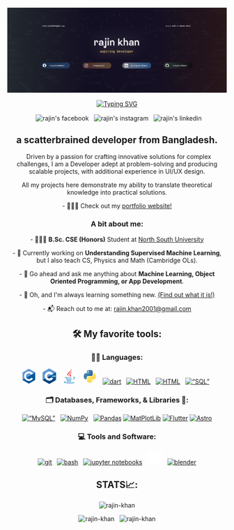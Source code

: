 ![Profile banner](profilebanner-rajinkhan.png)

<div align="center">

[![Typing SVG](https://readme-typing-svg.herokuapp.com?font=Fira+Code&weight=700&size=25&pause=1000&color=F7BC80&center=true&vCenter=true&width=435&lines=%3C+hi%2C+i'm+rajin+khan+%3E)](https://git.io/typing-svg)

</div>

<p align="center">
    &nbsp;
    <a href="https://www.facebook.com/rajinisdown/" target="_blank"></a><img align="center" src="https://raw.githubusercontent.com/rahuldkjain/github-profile-readme-generator/master/src/images/icons/Social/facebook.svg" alt="rajin's facebook" height="30" width="40"/>
    &nbsp;
    <a href="https://www.instagram.com/raaajiin/" target="_blank"></a><img align="center" src="https://raw.githubusercontent.com/rahuldkjain/github-profile-readme-generator/master/src/images/icons/Social/instagram.svg" alt="rajin's instagram" height="30" width="40"/>
    &nbsp;
    <a href="https://www.linkedin.com/in/rajin-khan/" target="_blank"></a><img align="center" src="https://raw.githubusercontent.com/rahuldkjain/github-profile-readme-generator/master/src/images/icons/Social/linked-in-alt.svg" alt="rajin's linkedin" height="30" width="40"/>
</p>

<h2 align="center">
    a scatterbrained developer from Bangladesh.
</h2>

<p align="center">
    &nbsp;
    Driven by a passion for crafting innovative solutions for complex challenges, I am a Developer adept at problem-solving and producing scalable projects, with additional experience in UI/UX design.
</p>
<p align="center">
    All my projects here demonstrate my ability to translate theoretical knowledge into practical solutions.
</p>

<p align="center">
    - 🧑🏻‍💻 Check out my <a href="https://rajinkhan.vercel.app/" target="_blank" rel="noreferrer">portfolio website!</a>
</p>

<h3 align="center"> A bit about me: </h3>

<p align="center">
    - 🧑🏻‍🎓 <strong>B.Sc. CSE (Honors)</strong> Student at <a href="https://www.northsouth.edu" target="_blank" rel="noreferrer">North South University</a>
</p>
<p align="center">
    - 🌃 Currently working on <strong>Understanding Supervised Machine Learning</strong>, but I also teach CS, Physics and Math (Cambridge OLs).
</p>
<p align="center">
    - 💬 Go ahead and ask me anything about <strong>Machine Learning, Object Oriented Programming, or App Development</strong>.
</p>
<p align="center">
    - 🌱 Oh, and I'm always learning something new. <a href="https://github.com/rajin-khan/DOZR" target="_blank" rel="noreferrer">(Find out what it is!)</a>
</p>
<p align="center">
    - 📬 Reach out to me at: <a href="mailto:rajin.khan2001gmail.com" target="_blank" rel="noreferrer">rajin.khan2001@gmail.com</a>
</p>

<h2 align="center"> 🛠️ My favorite tools: </h2>

<h3 align="center"> 👨‍💻 Languages: </h3>

<p align="center">
    <a href="https://en.wikipedia.org/wiki/C_(programming_language)" target="_blank" rel="noreferrer"> <img src="https://raw.githubusercontent.com/devicons/devicon/master/icons/c/c-original.svg" alt="c" height="35"/></a>
    &nbsp;
    <a href="https://en.wikipedia.org/wiki/C%2B%2B" target="_blank" rel="noreferrer"> <img src="https://raw.githubusercontent.com/devicons/devicon/master/icons/cplusplus/cplusplus-original.svg" alt="cplusplus" height="35"/></a>
    &nbsp;
    <a href="https://www.java.com" target="_blank" rel="noreferrer"> <img src="https://raw.githubusercontent.com/devicons/devicon/master/icons/java/java-original.svg" alt="java" height="35"/></a>
    &nbsp;
    <a href="https://www.python.org" target="_blank" rel="noreferrer"> <img src="https://raw.githubusercontent.com/devicons/devicon/master/icons/python/python-original.svg" alt="python" height="35"/></a>
    &nbsp;
    <a href="https://dart.dev/" target="_blank" rel="noreferrer"> <img src="https://upload.wikimedia.org/wikipedia/commons/thumb/a/a2/Dart_programming_language_logo_icon.svg/2048px-Dart_programming_language_logo_icon.svg.png"         alt="dart" height="32"/></a>
    &nbsp;
    <a href="https://en.wikipedia.org/wiki/HTML" target="_blank" rel="noreferrer"> <img src="https://cdn.pixabay.com/photo/2017/08/05/11/16/logo-2582748_1280.png" alt="HTML" height="35"/></a>
    &nbsp;
    <a href="https://en.wikipedia.org/wiki/CSS" target="_blank" rel="noreferrer"> <img src="https://cdn.pixabay.com/photo/2017/08/05/11/16/logo-2582747_1280.png" alt="HTML" height="35"/></a>
    &nbsp;
    <a href="https://en.wikipedia.org/wiki/SQL" target="_blank" rel="noreferrer"> <img src="https://i.imgur.com/40pR413.png" alt=“SQL” height="35"/></a>
    &nbsp;
</p>

<h3 align="center"> 🗂 Databases, Frameworks, & Libraries 📱: </h3>

<p align="center">
    <a href="https://www.mysql.com/" target="_blank" rel="noreferrer"> <img src="https://upload.wikimedia.org/wikipedia/labs/8/8e/Mysql_logo.png" alt=“MySQL” height="35"/></a>
    &nbsp;
    <a href="https://numpy.org/" target="_blank" rel="noreferrer"> <img src="https://i.pinimg.com/originals/b1/e8/44/b1e8445e6096877bf32af7cae6aba731.png" alt="NumPy" height="35"/></a>
    &nbsp;
    <a href="https://pandas.pydata.org/" target="_blank" rel="noreferrer"> <img src="https://pandas.pydata.org/static/img/pandas_white.svg" alt="Pandas" height="36"/></a>
    <a href="https://matplotlib.org/" target="_blank" rel="noreferrer"> <img src="https://matplotlib.org/stable/_static/logo_dark.svg" alt="MatPlotLib" height="30"/></a>
    <a href="https://flutter.dev/" target="_blank" rel="noreferrer"> <img src="https://storage.googleapis.com/cms-storage-bucket/6e19fee6b47b36ca613f.png" alt="Flutter" height="30"/></a>
    <a href="https://astro.build/" target="_blank" rel="noreferrer"> <img src="https://astro.build/assets/press/astro-logo-light-gradient.svg" alt="Astro" height="30"/></a>
</p>

<h3 align="center"> 💻 Tools and Software: </h3>

<p align="center">
    <a href="https://git-scm.com/" target="_blank" rel="noreferrer"> <img src="https://www.vectorlogo.zone/logos/git-scm/git-scm-icon.svg" alt="git" height="34"/></a>
    &nbsp;
    <a href="https://www.gnu.org/software/bash/" target="_blank" rel="noreferrer"> <img src="https://bashlogo.com/img/symbol/png/full_colored_light.png" alt="bash" height="35"/></a>
    &nbsp;
    <a href="https://jupyter.org/" target="_blank" rel="noreferrer"> <img src="https://upload.wikimedia.org/wikipedia/commons/thumb/3/38/Jupyter_logo.svg/1200px-Jupyter_logo.svg.png" alt="jupyter notebooks" height="35"/></a>
    &nbsp;
    <a href="https://www.zsh.org" target="_blank" rel="noreferrer"> <img src="https://raw.githubusercontent.com/Zsh-art/logo/main/png/white_vertical_icon.png" alt="zsh" height="32"/></a>
    &nbsp;
    <a href="https://www.blender.org/" target="_blank" rel="noreferrer"> <img src="https://upload.wikimedia.org/wikipedia/commons/thumb/0/0c/Blender_logo_no_text.svg/512px-Blender_logo_no_text.svg.png?20210507122249" alt="blender" height="34"/></a>
</p>

<h2 align="center"> STATS📈: </h2>

<div width="100%" align="center">
    <p>
        <a align="center"><img width="30%" src="https://github-readme-stats.vercel.app/api/top-langs/?username=rajin-khan&layout=donut-vertical&theme=omni&locale=en" alt="rajin-khan"/>
        </a>
        <p></p>
        <a align="left">
        <img width="40%" src="https://github-readme-streak-stats.herokuapp.com/?user=rajin-khan&theme=omni&locale=en" alt="rajin-khan"/>
        </a>
        &nbsp;
        <a align="right">
        <img width="38%" src="https://github-readme-stats.vercel.app/api?username=rajin-khan&show_icons=true&theme=omni" alt="rajin-khan" />
        </a>
    </p>
</div>
